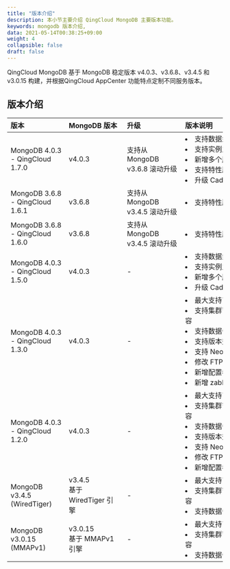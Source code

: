 ```yaml
---
title: "版本介绍"
description: 本小节主要介绍 QingCloud MongoDB 主要版本功能。 
keywords: mongodb 版本介绍, 
data: 2021-05-14T00:38:25+09:00
weight: 4
collapsible: false
draft: false
---
```


QingCloud MongoDB 基于 MongoDB 稳定版本 v4.0.3、v3.6.8、v3.4.5 和 v3.0.15 构建，并根据QingCloud AppCenter 功能特点定制不同服务版本。

## 版本介绍

|<span style="display:inline-block;width:120px">版本</span> |<span style="display:inline-block;width:120px">MongoDB 版本</span>|<span style="display:inline-block;width:120px">升级</span>|<span style="display:inline-block;width:260px">版本说明</span>|
|:----|:----|:----|:----|
|MongoDB 4.0.3 - QingCloud 1.7.0|v4.0.3|支持从 MongoDB v3.6.8 滚动升级|<li>支持数据盘自动扩容<li> 支持实例主机和磁盘类型自定义<li>新增多个服务监控项选择<li>支持特性版本查看和修改<li>升级 Caddy 版本为 1.0.3|
|MongoDB 3.6.8 - QingCloud 1.6.1|v3.6.8|支持从 MongoDB v3.4.5 滚动升级|<li>支持特性版本查看和修改|
|MongoDB 3.6.8 - QingCloud 1.6.0|v3.6.8|支持从 MongoDB v3.4.5 滚动升级|<li>支持特性版本查看和修改|
|MongoDB 4.0.3 - QingCloud 1.5.0|v4.0.3|- |<li>支持数据盘自动扩容<li>支持实例主机和磁盘类型自定义<li>新增多个服务监控项选择<li>升级 Caddy 版本为 1.0.3|
|MongoDB 4.0.3 - QingCloud 1.3.0|v4.0.3|- |<li>最大支持7个节点<li>支持集群节点横向伸缩和纵向扩容<li>支持数据备份<li> 支持版本升级<li> 支持 NeonSAN <li>修改 FTP 服务为 Caddy 服务 <li>新增配置参数项<li>新增 zabbix-agent 服务监控|
|MongoDB 4.0.3 - QingCloud 1.2.0|v4.0.3|- |<li>最大支持7个节点<li>支持集群节点横向伸缩和纵向扩容<li>支持数据备份<li> 支持版本升级<li> 支持 NeonSAN <li>修改 FTP 服务为 Caddy 服务 <li>新增配置参数项|
|MongoDB v3.4.5 (WiredTiger)|v3.4.5 <br>基于 WiredTiger 引擎|- |<li>最大支持7个节点<li>支持集群节点横向伸缩和纵向扩容<li>支持数据备份|
|MongoDB v3.0.15 (MMAPv1)|v3.0.15 <br>基于 MMAPv1 引擎|- |<li>最大支持7个节点<li>支持集群节点横向伸缩和纵向扩容<li>支持数据备份|

